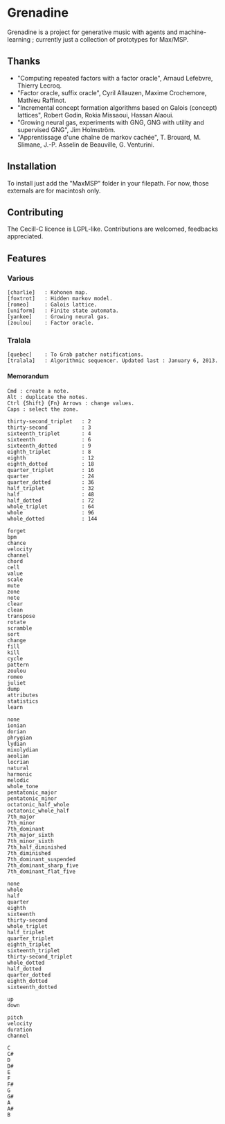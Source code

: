 # Grenadine

Grenadine is a project for generative music with agents and machine-learning ; currently just a collection of prototypes for Max/MSP.

## Thanks

- "Computing repeated factors with a factor oracle", Arnaud Lefebvre, Thierry Lecroq.
- "Factor oracle, suffix oracle", Cyril Allauzen, Maxime Crochemore, Mathieu Raffinot.
- "Incremental concept formation algorithms based on Galois (concept) lattices", Robert Godin, Rokia Missaoui, Hassan Alaoui.
- "Growing neural gas, experiments with GNG, GNG with utility and supervised GNG", Jim Holmström.
- "Apprentissage d'une chaîne de markov cachée", T. Brouard, M. Slimane, J.-P. Asselin de Beauville, G. Venturini.
  
## Installation

To install just add the "MaxMSP" folder in your filepath. For now, those externals are for macintosh only.  

## Contributing

The Cecill-C licence is LGPL-like. Contributions are welcomed, feedbacks appreciated.

## Features

### Various

```
[charlie]   : Kohonen map.
[foxtrot]   : Hidden markov model.
[romeo]     : Galois lattice.
[uniform]   : Finite state automata.
[yankee]    : Growing neural gas.
[zoulou]    : Factor oracle.
```

### Tralala

```
[quebec]    : To Grab patcher notifications.
[tralala]   : Algorithmic sequencer. Updated last : January 6, 2013.
```

#### Memorandum

```
Cmd : create a note.
Alt : duplicate the notes.
Ctrl {Shift} {Fn} Arrows : change values.
Caps : select the zone.

thirty-second_triplet   : 2
thirty-second           : 3
sixteenth_triplet       : 4
sixteenth               : 6
sixteenth_dotted        : 9
eighth_triplet          : 8
eighth                  : 12
eighth_dotted           : 18
quarter_triplet         : 16
quarter                 : 24
quarter_dotted          : 36
half_triplet            : 32
half                    : 48
half_dotted             : 72
whole_triplet           : 64
whole                   : 96
whole_dotted            : 144

forget
bpm
chance
velocity
channel
chord
cell
value
scale
mute
zone
note
clear
clean
transpose
rotate
scramble
sort
change
fill
kill
cycle
pattern
zoulou
romeo
juliet
dump
attributes
statistics
learn

none
ionian
dorian
phrygian
lydian
mixolydian
aeolian
locrian
natural
harmonic
melodic
whole_tone
pentatonic_major
pentatonic_minor
octatonic_half_whole
octatonic_whole_half
7th_major
7th_minor
7th_dominant
7th_major_sixth
7th_minor_sixth
7th_half_diminished
7th_diminished
7th_dominant_suspended
7th_dominant_sharp_five
7th_dominant_flat_five

none
whole
half
quarter
eighth
sixteenth
thirty-second
whole_triplet
half_triplet
quarter_triplet
eighth_triplet
sixteenth_triplet
thirty-second_triplet
whole_dotted
half_dotted
quarter_dotted
eighth_dotted
sixteenth_dotted

up
down

pitch
velocity
duration
channel

C
C#
D
D#
E
F
F#
G
G#
A
A#
B
```